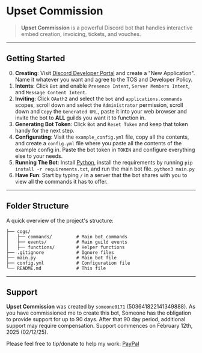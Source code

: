 # **Upset Commission**

> **Upset Commission** is a powerful Discord bot that handles interactive embed creation, invoicing, tickets, and vouches.

---

## Getting Started

0. **Creating**: Visit [Discord Developer Portal](https://discord.com/developers/applications) and create a "New Application". Name it whatever you want and agree to the TOS and Developer Policy.
1. **Intents**: Click `Bot` and enable `Presence Intent`, `Server Members Intent`, and `Message Content Intent`.
2. **Inviting**: Click `OAuth2` and select the `bot` and `applications.commands` scopes, scroll down and select the `Administrator` permission, scroll down and `Copy` the `Generated URL`, paste it into your web browser and invite the bot to **ALL** guilds you want it to function in.
3. **Generating Bot Token**: Click `Bot` and `Reset Token` and keep that token handy for the next step.
4. **Configurating**: Visit the `example_config.yml` file, copy all the contents, and create a `config.yml` file where you paste all the contents of the example config in. Paste the bot token in `TOKEN` and configure everything else to your needs.
6. **Running The Bot**: Install [Python](https://www.python.org/downloads/), install the requirements by running `pip install -r requirements.txt`, and run the main bot file. `python3 main.py`
6. **Have Fun**: Start by typing `/` in a server that the bot shares with you to view all the commands it has to offer.

---

## **Folder Structure**

A quick overview of the project's structure:

```
├── cogs/
│   ├── commands/         # Main bot commands
│   ├── events/           # Main guild events
│   ├── functions/        # Helper functions
├── .gitignore            # Ignore files
├── main.py               # Main bot file
├── config.yml            # Configuration file
└── README.md             # This file
```

---

## **Support**

**Upset Commission** was created by `someone0171` (503641822141349888). As you have commissioned me to create this bot, Someone has the obligation to provide support for up to 90 days. After that 90 day period, additional support may require compensation. Support commences on February 12th, 2025 (02/12/25).

Please feel free to tip/donate to help my work: [PayPal](https://paypal.me/Someone0171)